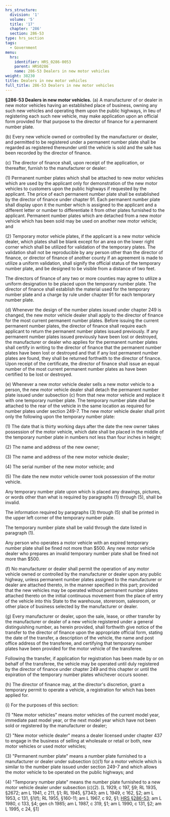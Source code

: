 ```yaml
---
hrs_structure:
  division: '1'
  volume: '5'
  title: '17'
  chapter: '286'
  section: 286-53
type: hrs_section
tags:
  - Government
menu:
  hrs:
    identifier: HRS_0286-0053
    parent: HRS0286
    name: 286-53 Dealers in new motor vehicles
weight: 38230
title: Dealers in new motor vehicles
full_title: 286-53 Dealers in new motor vehicles
---
```

**§286**-**53 Dealers in new motor vehicles.** (a) A manufacturer of or dealer in new motor vehicles having an established place of business, owning any such new vehicles and operating them upon the public highways, in lieu of registering each such new vehicle, may make application upon an official form provided for that purpose to the director of finance for a permanent number plate.

(b) Every new vehicle owned or controlled by the manufacturer or dealer, and permitted to be registered under a permanent number plate shall be regarded as registered thereunder until the vehicle is sold and the sale has been recorded by the director of finance.

(c) The director of finance shall, upon receipt of the application, or thereafter, furnish to the manufacturer or dealer:

(1) Permanent number plates which shall be attached to new motor vehicles which are used by the applicant only for demonstration of the new motor vehicles to customers upon the public highways if requested by the applicant. The price of each permanent number plate shall be established by the director of finance under chapter 91\. Each permanent number plate shall display upon it the number which is assigned to the applicant and a different letter or number to differentiate it from other plates furnished to the applicant. Permanent number plates which are detached from a new motor vehicle which has been sold may be used on another new motor vehicle; and

(2) Temporary motor vehicle plates, if the applicant is a new motor vehicle dealer, which plates shall be blank except for an area on the lower right corner which shall be utilized for validation of the temporary plates. The validation shall not be reproducible by any person other than the director of finance, or director of finance of another county if an agreement is made to utilize a uniform validation, shall signify the official status of the temporary number plate, and be designed to be visible from a distance of two feet.

The directors of finance of any two or more counties may agree to utilize a uniform designation to be placed upon the temporary number plate. The director of finance shall establish the material used for the temporary number plate and a charge by rule under chapter 91 for each temporary number plate.

(d) Whenever the design of the number plates issued under chapter 249 is changed, the new motor vehicle dealer shall apply to the director of finance for the most current permanent number plates. Before issuing the current permanent number plates, the director of finance shall require each applicant to return the permanent number plates issued previously. If any permanent number plates issued previously have been lost or destroyed, the manufacturer or dealer who applies for the permanent number plates shall certify in writing to the director of finance that the permanent number plates have been lost or destroyed and that if any lost permanent number plates are found, they shall be returned forthwith to the director of finance. Upon receipt of the certificate, the director of finance shall issue an equal number of the most current permanent number plates as have been certified to be lost or destroyed.

(e) Whenever a new motor vehicle dealer sells a new motor vehicle to a person, the new motor vehicle dealer shall detach the permanent number plate issued under subsection (c) from that new motor vehicle and replace it with one temporary number plate. The temporary number plate shall be attached to the rear of the vehicle in the same location as required for number plates under section 249-7\. The new motor vehicle dealer shall print only the following upon the temporary number plate:

(1) The date that is thirty working days after the date the new owner takes possession of the motor vehicle, which date shall be placed in the middle of the temporary number plate in numbers not less than four inches in height;

(2) The name and address of the new owner;

(3) The name and address of the new motor vehicle dealer;

(4) The serial number of the new motor vehicle; and

(5) The date the new motor vehicle owner took possession of the motor vehicle.

Any temporary number plate upon which is placed any drawings, pictures, or words other than what is required by paragraphs (1) through (5), shall be invalid.

The information required by paragraphs (3) through (5) shall be printed in the upper left corner of the temporary number plate.

The temporary number plate shall be valid through the date listed in paragraph (1).

Any person who operates a motor vehicle with an expired temporary number plate shall be fined not more than $500\. Any new motor vehicle dealer who prepares an invalid temporary number plate shall be fined not more than $500.

(f) No manufacturer or dealer shall permit the operation of any motor vehicle owned or controlled by the manufacturer or dealer upon any public highway, unless permanent number plates assigned to the manufacturer or dealer are attached thereto, in the manner specified in this part; provided that the new vehicles may be operated without permanent number plates attached thereto on the initial continuous movement from the place of entry of the vehicle into this State to the warehouse, storeroom, salesroom, or other place of business selected by the manufacturer or dealer.

(g) Every manufacturer or dealer, upon the sale, lease, or other transfer by the manufacturer or dealer of a new vehicle registered under a general distinguishing number, as herein provided, shall forthwith give notice of the transfer to the director of finance upon the appropriate official form, stating the date of the transfer, a description of the vehicle, the name and post office address of the transferee, and certifying that temporary number plates have been provided for the motor vehicle of the transferee.

Following the transfer, if application for registration has been made by or on behalf of the transferee, the vehicle may be operated until duly registered by the director of finance under chapter 249 and this chapter or until the expiration of the temporary number plates whichever occurs sooner.

(h) The director of finance may, at the director's discretion, grant a temporary permit to operate a vehicle, a registration for which has been applied for.

(i) For the purposes of this section:

(1) "New motor vehicles" means motor vehicles of the current model year, immediate past model year, or the next model year which have not been sold or registered by the manufacturer or dealer;

(2) "New motor vehicle dealer" means a dealer licensed under chapter 437 to engage in the business of selling at wholesale or retail or both, new motor vehicles or used motor vehicles;

(3) "Permanent number plate" means a number plate furnished to a manufacturer or dealer under subsection (c)(1) for a motor vehicle which is similar to the number plate issued under section 249-7 and which allows the motor vehicle to be operated on the public highways; and

(4) "Temporary number plate" means the number plate furnished to a new motor vehicle dealer under subsection (c)(2). [L 1929, c 197, §9; RL 1935, §2672; am L 1941, c 211, §1; RL 1945, §7343; am L 1949, c 162, §2; am L 1953, c 131, §1(f); RL 1955, §160-11; am L 1967, c 92, §1; [HRS §286-53](/title-17/chapter-286/section-286-53/); am L 1980, c 133, §4; gen ch 1985; am L 1987, c 319, §1; am L 1990, c 131, §2; am L 1995, c 24, §1]